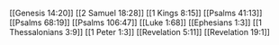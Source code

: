 [[Genesis 14:20]]
[[2 Samuel 18:28]]
[[1 Kings 8:15]]
[[Psalms 41:13]]
[[Psalms 68:19]]
[[Psalms 106:47]]
[[Luke 1:68]]
[[Ephesians 1:3]]
[[1 Thessalonians 3:9]]
[[1 Peter 1:3]]
[[Revelation 5:11]]
[[Revelation 19:1]]
